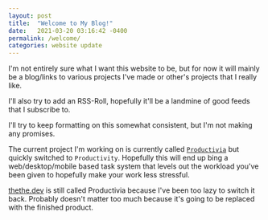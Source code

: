 ```yaml
---
layout: post
title:  "Welcome to My Blog!"
date:   2021-03-20 03:16:42 -0400
permalink: /welcome/
categories: website update
---
```


I'm not entirely sure what I want this website to be, but for now it will mainly be a blog/links to various projects I've made or other's projects that I really like.

I'll also try to add an RSS-Roll, hopefully it'll be a landmine of good feeds that I subscribe to.

I'll try to keep formatting on this somewhat consistent, but I'm not making any promises.

The current project I'm working on is currently called [`Productivia`](https://thethe.dev) but quickly switched to `Productivity`. Hopefully this will end up bing a web/desktop/mobile based task system that levels out the workload you've been given to hopefully make your work less stressful.

[thethe.dev](https://thethe.dev) is still called Productivia because I've been too lazy to switch it back. Probably doesn't matter too much because it's going to be replaced with the finished product.

